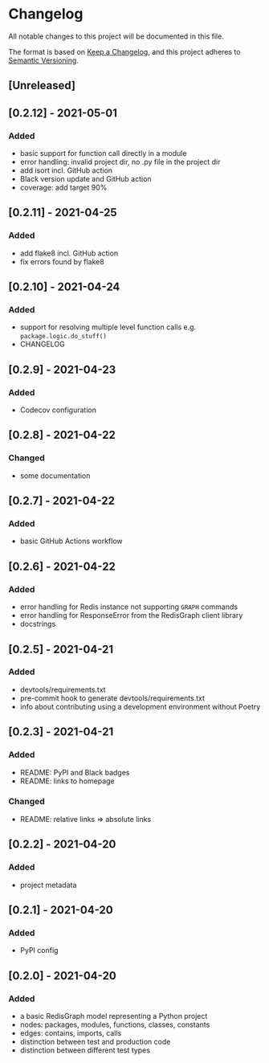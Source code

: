 # Changelog
All notable changes to this project will be documented in this file.

The format is based on [Keep a Changelog](https://keepachangelog.com/en/1.0.0/),
and this project adheres to [Semantic Versioning](https://semver.org/spec/v2.0.0.html).

## [Unreleased]

## [0.2.12] - 2021-05-01
### Added

* basic support for function call directly in a module
* error handling: invalid project dir, no .py file in the project dir
* add isort incl. GitHub action
* Black version update and GitHub action
* coverage: add target 90%

## [0.2.11] - 2021-04-25
### Added

* add flake8 incl. GitHub action
* fix errors found by flake8

## [0.2.10] - 2021-04-24
### Added

* support for resolving multiple level function calls e.g. `package.logic.do_stuff()`
* CHANGELOG

## [0.2.9] - 2021-04-23
### Added

* Codecov configuration

## [0.2.8] - 2021-04-22
### Changed

* some documentation

## [0.2.7] - 2021-04-22
### Added

* basic GitHub Actions workflow

## [0.2.6] - 2021-04-22
### Added

* error handling for Redis instance not supporting `GRAPH` commands
* error handling for ResponseError from the RedisGraph client library
* docstrings

## [0.2.5] - 2021-04-21
### Added

* devtools/requirements.txt
* pre-commit hook to generate devtools/requirements.txt
* info about contributing using a development environment without Poetry

## [0.2.3] - 2021-04-21
### Added

* README: PyPI and Black badges
* README: links to homepage

### Changed

* README: relative links => absolute links

## [0.2.2] - 2021-04-20
### Added

* project metadata

## [0.2.1] - 2021-04-20
### Added

* PyPI config


## [0.2.0] - 2021-04-20
### Added

* a basic RedisGraph model representing a Python project
* nodes: packages, modules, functions, classes, constants
* edges: contains, imports, calls
* distinction between test and production code
* distinction between different test types